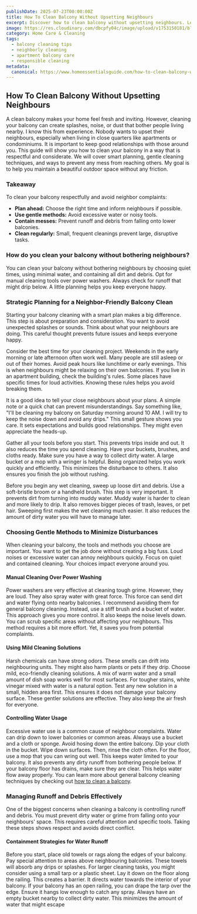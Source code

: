 ```yaml
---
publishDate: 2025-07-23T00:00:00Z
title: How To Clean Balcony Without Upsetting Neighbours
excerpt: Discover how to clean balcony without upsetting neighbours. Learn quiet methods, smart timing, and neighbor-friendly tips for a spotless outdoor space.
image: https://res.cloudinary.com/dbcpfy04c/image/upload/v1753150181/blog_image_1753150180_iyohdm.webp
category: Home Care & Cleaning
tags:
  - balcony cleaning tips
  - neighborly cleaning
  - apartment balcony care
  - responsible cleaning
metadata:
  canonical: https://www.homeessentialsguide.com/how-to-clean-balcony-without-upsetting-neighbours
---
```


## How To Clean Balcony Without Upsetting Neighbours

A clean balcony makes your home feel fresh and inviting. However, cleaning your balcony can create splashes, noise, or dust that bother people living nearby. I know this from experience. Nobody wants to upset their neighbours, especially when living in close quarters like apartments or condominiums. It is important to keep good relationships with those around you. This guide will show you how to clean your balcony in a way that is respectful and considerate. We will cover smart planning, gentle cleaning techniques, and ways to prevent any mess from reaching others. My goal is to help you maintain a beautiful outdoor space without any friction.

### Takeaway

To clean your balcony respectfully and avoid neighbor complaints:

*   **Plan ahead:** Choose the right time and inform neighbours if possible.
*   **Use gentle methods:** Avoid excessive water or noisy tools.
*   **Contain messes:** Prevent runoff and debris from falling onto lower balconies.
*   **Clean regularly:** Small, frequent cleanings prevent large, disruptive tasks.

### How do you clean your balcony without bothering neighbours?

You can clean your balcony without bothering neighbours by choosing quiet times, using minimal water, and containing all dirt and debris. Opt for manual cleaning tools over power washers. Always check for runoff that might drip below. A little planning helps you keep everyone happy.

### Strategic Planning for a Neighbor-Friendly Balcony Clean

Starting your balcony cleaning with a smart plan makes a big difference. This step is about preparation and consideration. You want to avoid unexpected splashes or sounds. Think about what your neighbours are doing. This careful thought prevents future issues and keeps everyone happy.

Consider the best time for your cleaning project. Weekends in the early morning or late afternoon often work well. Many people are still asleep or out of their homes. Avoid peak hours like lunchtime or early evenings. This is when neighbours might be relaxing on their own balconies. If you live in an apartment building, check the building's rules. Some places have specific times for loud activities. Knowing these rules helps you avoid breaking them.

It is a good idea to tell your close neighbours about your plans. A simple note or a quick chat can prevent misunderstandings. Say something like, "I'll be cleaning my balcony on Saturday morning around 10 AM. I will try to keep the noise down and avoid any drips." This small gesture shows you care. It sets expectations and builds good relationships. They might even appreciate the heads-up.

Gather all your tools before you start. This prevents trips inside and out. It also reduces the time you spend cleaning. Have your buckets, brushes, and cloths ready. Make sure you have a way to collect dirty water. A large bucket or a mop with a wringer is helpful. Being organized helps you work quickly and efficiently. This minimizes the disturbance to others. It also ensures you finish the job without rushing.

Before you begin any wet cleaning, sweep up loose dirt and debris. Use a soft-bristle broom or a handheld brush. This step is very important. It prevents dirt from turning into muddy water. Muddy water is harder to clean and more likely to drip. It also removes bigger pieces of trash, leaves, or pet hair. Sweeping first makes the wet cleaning much easier. It also reduces the amount of dirty water you will have to manage later.

### Choosing Gentle Methods to Minimize Disturbances

When cleaning your balcony, the tools and methods you choose are important. You want to get the job done without creating a big fuss. Loud noises or excessive water can annoy neighbours quickly. Focus on quiet and contained cleaning. Your choices impact everyone around you.

#### Manual Cleaning Over Power Washing

Power washers are very effective at cleaning tough grime. However, they are loud. They also spray water with great force. This force can send dirt and water flying onto nearby balconies. I recommend avoiding them for general balcony cleaning. Instead, use a stiff brush and a bucket of water. This approach gives you more control. It also keeps the noise levels down. You can scrub specific areas without affecting your neighbours. This method requires a bit more effort. Yet, it saves you from potential complaints.

#### Using Mild Cleaning Solutions

Harsh chemicals can have strong odors. These smells can drift into neighbouring units. They might also harm plants or pets if they drip. Choose mild, eco-friendly cleaning solutions. A mix of warm water and a small amount of dish soap works well for most surfaces. For tougher stains, white vinegar mixed with water is a natural option. Test any new solution in a small, hidden area first. This ensures it does not damage your balcony surface. These gentler solutions are effective. They also keep the air fresh for everyone.

#### Controlling Water Usage

Excessive water use is a common cause of neighbour complaints. Water can drip down to lower balconies or common areas. Always use a bucket and a cloth or sponge. Avoid hosing down the entire balcony. Dip your cloth in the bucket. Wipe down surfaces. Then, rinse the cloth often. For the floor, use a mop that you can wring out well. This keeps water limited to your balcony. It also prevents any dirty runoff from bothering people below. If your balcony floor has drains, make sure they are clear. This helps water flow away properly. You can learn more about general balcony cleaning techniques by checking out [how to clean a balcony](https://homeessentialsguide.com/how-to-clean-balcony).

### Managing Runoff and Debris Effectively

One of the biggest concerns when cleaning a balcony is controlling runoff and debris. You must prevent dirty water or grime from falling onto your neighbours' space. This requires careful attention and specific tools. Taking these steps shows respect and avoids direct conflict.

#### Containment Strategies for Water Runoff

Before you start, place old towels or rags along the edges of your balcony. Pay special attention to areas above neighbouring balconies. These towels will absorb any drips or splashes. For larger cleaning tasks, you might consider using a small tarp or a plastic sheet. Lay it down on the floor along the railing. This creates a barrier. It directs water towards the interior of your balcony. If your balcony has an open railing, you can drape the tarp over the edge. Ensure it hangs low enough to catch any spray. Always have an empty bucket nearby to collect dirty water. This minimizes the amount of water that might escape
